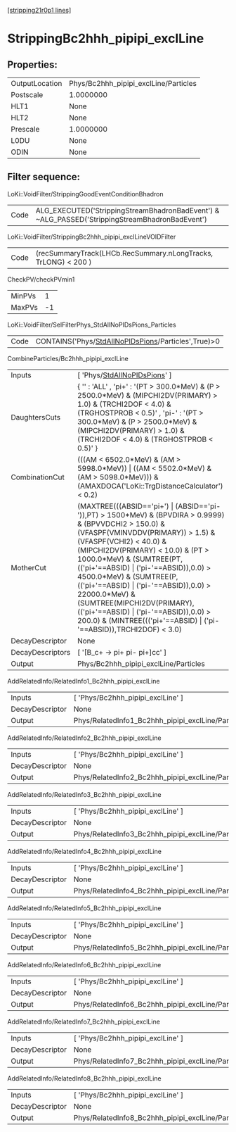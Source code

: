 [[stripping21r0p1 lines]](./stripping21r0p1-index)

# StrippingBc2hhh_pipipi_exclLine

## Properties:

|                |                                       |
|----------------|---------------------------------------|
| OutputLocation | Phys/Bc2hhh_pipipi_exclLine/Particles |
| Postscale      | 1.0000000                             |
| HLT1           | None                                  |
| HLT2           | None                                  |
| Prescale       | 1.0000000                             |
| L0DU           | None                                  |
| ODIN           | None                                  |

## Filter sequence:

LoKi::VoidFilter/StrippingGoodEventConditionBhadron

|      |                                                                                                |
|------|------------------------------------------------------------------------------------------------|
| Code | ALG_EXECUTED('StrippingStreamBhadronBadEvent') & ~ALG_PASSED('StrippingStreamBhadronBadEvent') |

LoKi::VoidFilter/StrippingBc2hhh_pipipi_exclLineVOIDFilter

|      |                                                                |
|------|----------------------------------------------------------------|
| Code | (recSummaryTrack(LHCb.RecSummary.nLongTracks, TrLONG) \< 200 ) |

CheckPV/checkPVmin1

|        |     |
|--------|-----|
| MinPVs | 1   |
| MaxPVs | -1  |

LoKi::VoidFilter/SelFilterPhys_StdAllNoPIDsPions_Particles

|      |                                                                                                             |
|------|-------------------------------------------------------------------------------------------------------------|
| Code | CONTAINS('Phys/[StdAllNoPIDsPions](./stripping21r0p1-commonparticles-stdallnopidspions)/Particles',True)\>0 |

CombineParticles/Bc2hhh_pipipi_exclLine

|                  |                                                                                                                                                                                                                                                                                                                                                                                                                                                                                                                             |
|------------------|-----------------------------------------------------------------------------------------------------------------------------------------------------------------------------------------------------------------------------------------------------------------------------------------------------------------------------------------------------------------------------------------------------------------------------------------------------------------------------------------------------------------------------|
| Inputs           | [ 'Phys/[StdAllNoPIDsPions](./stripping21r0p1-commonparticles-stdallnopidspions)' ]                                                                                                                                                                                                                                                                                                                                                                                                                                       |
| DaughtersCuts    | { '' : 'ALL' , 'pi+' : '(PT \> 300.0\*MeV) & (P \> 2500.0\*MeV) & (MIPCHI2DV(PRIMARY) \> 1.0) & (TRCHI2DOF \< 4.0) & (TRGHOSTPROB \< 0.5)' , 'pi-' : '(PT \> 300.0\*MeV) & (P \> 2500.0\*MeV) & (MIPCHI2DV(PRIMARY) \> 1.0) & (TRCHI2DOF \< 4.0) & (TRGHOSTPROB \< 0.5)' }                                                                                                                                                                                                                                                  |
| CombinationCut   | (((AM \< 6502.0\*MeV) & (AM \> 5998.0\*MeV)) \| ((AM \< 5502.0\*MeV) & (AM \> 5098.0\*MeV))) & (AMAXDOCA('LoKi::TrgDistanceCalculator') \< 0.2)                                                                                                                                                                                                                                                                                                                                                                             |
| MotherCut        | (MAXTREE(((ABSID=='pi+') \| (ABSID=='pi-')),PT) \> 1500\*MeV) & (BPVDIRA \> 0.9999) & (BPVVDCHI2 \> 150.0) & (VFASPF(VMINVDDV(PRIMARY)) \> 1.5) & (VFASPF(VCHI2) \< 40.0) & (MIPCHI2DV(PRIMARY) \< 10.0) & (PT \> 1000.0\*MeV) & (SUMTREE(PT,(('pi+'==ABSID) \| ('pi-'==ABSID)),0.0) \> 4500.0\*MeV) & (SUMTREE(P,(('pi+'==ABSID) \| ('pi-'==ABSID)),0.0) \> 22000.0\*MeV) & (SUMTREE(MIPCHI2DV(PRIMARY),(('pi+'==ABSID) \| ('pi-'==ABSID)),0.0) \> 200.0) & (MINTREE((('pi+'==ABSID) \| ('pi-'==ABSID)),TRCHI2DOF) \< 3.0) |
| DecayDescriptor  | None                                                                                                                                                                                                                                                                                                                                                                                                                                                                                                                        |
| DecayDescriptors | [ '[B_c+ -\> pi+ pi- pi+]cc' ]                                                                                                                                                                                                                                                                                                                                                                                                                                                                                          |
| Output           | Phys/Bc2hhh_pipipi_exclLine/Particles                                                                                                                                                                                                                                                                                                                                                                                                                                                                                       |

AddRelatedInfo/RelatedInfo1_Bc2hhh_pipipi_exclLine

|                 |                                                    |
|-----------------|----------------------------------------------------|
| Inputs          | [ 'Phys/Bc2hhh_pipipi_exclLine' ]                |
| DecayDescriptor | None                                               |
| Output          | Phys/RelatedInfo1_Bc2hhh_pipipi_exclLine/Particles |

AddRelatedInfo/RelatedInfo2_Bc2hhh_pipipi_exclLine

|                 |                                                    |
|-----------------|----------------------------------------------------|
| Inputs          | [ 'Phys/Bc2hhh_pipipi_exclLine' ]                |
| DecayDescriptor | None                                               |
| Output          | Phys/RelatedInfo2_Bc2hhh_pipipi_exclLine/Particles |

AddRelatedInfo/RelatedInfo3_Bc2hhh_pipipi_exclLine

|                 |                                                    |
|-----------------|----------------------------------------------------|
| Inputs          | [ 'Phys/Bc2hhh_pipipi_exclLine' ]                |
| DecayDescriptor | None                                               |
| Output          | Phys/RelatedInfo3_Bc2hhh_pipipi_exclLine/Particles |

AddRelatedInfo/RelatedInfo4_Bc2hhh_pipipi_exclLine

|                 |                                                    |
|-----------------|----------------------------------------------------|
| Inputs          | [ 'Phys/Bc2hhh_pipipi_exclLine' ]                |
| DecayDescriptor | None                                               |
| Output          | Phys/RelatedInfo4_Bc2hhh_pipipi_exclLine/Particles |

AddRelatedInfo/RelatedInfo5_Bc2hhh_pipipi_exclLine

|                 |                                                    |
|-----------------|----------------------------------------------------|
| Inputs          | [ 'Phys/Bc2hhh_pipipi_exclLine' ]                |
| DecayDescriptor | None                                               |
| Output          | Phys/RelatedInfo5_Bc2hhh_pipipi_exclLine/Particles |

AddRelatedInfo/RelatedInfo6_Bc2hhh_pipipi_exclLine

|                 |                                                    |
|-----------------|----------------------------------------------------|
| Inputs          | [ 'Phys/Bc2hhh_pipipi_exclLine' ]                |
| DecayDescriptor | None                                               |
| Output          | Phys/RelatedInfo6_Bc2hhh_pipipi_exclLine/Particles |

AddRelatedInfo/RelatedInfo7_Bc2hhh_pipipi_exclLine

|                 |                                                    |
|-----------------|----------------------------------------------------|
| Inputs          | [ 'Phys/Bc2hhh_pipipi_exclLine' ]                |
| DecayDescriptor | None                                               |
| Output          | Phys/RelatedInfo7_Bc2hhh_pipipi_exclLine/Particles |

AddRelatedInfo/RelatedInfo8_Bc2hhh_pipipi_exclLine

|                 |                                                    |
|-----------------|----------------------------------------------------|
| Inputs          | [ 'Phys/Bc2hhh_pipipi_exclLine' ]                |
| DecayDescriptor | None                                               |
| Output          | Phys/RelatedInfo8_Bc2hhh_pipipi_exclLine/Particles |
